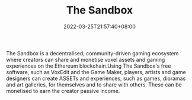 ﻿---
weight: 
title: "The Sandbox"
description: "The Sandbox is a decentralised, community-driven gaming ecosystem where creators can share and monetise voxel assets and gaming experiences on the Ethereum blockchain.Using The Sandbox's free software, such as VoxEdit and the Game Maker, players, artists and game designers can create ASSETs and experiences, such as games, dioramas and art galleries, for themselves and to share with others. These can be monetised to earn the creator passive income."
date: 2022-03-25T21:57:40+08:00
lastmod: 2022-03-25T16:45:40+08:00
draft: false
authors: ["Metabd"]
featuredImage: "81.jpg"
link: "https://www.sandbox.game/en/"
tags: ["The Sandbox","É³ºÐÓÎÏ·"]
categories: ["navigation"]
navigation: ["É³ºÐÓÎÏ·"]
lightgallery: true
toc: true
pinned: false
recommend: false
recommend1: false
---
The Sandbox is a decentralised, community-driven gaming ecosystem where creators can share and monetise voxel assets and gaming experiences on the Ethereum blockchain.Using The Sandbox's free software, such as VoxEdit and the Game Maker, players, artists and game designers can create ASSETs and experiences, such as games, dioramas and art galleries, for themselves and to share with others. These can be monetised to earn the creator passive income.
